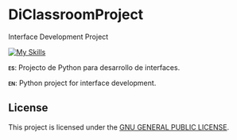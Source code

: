 # DiClassroomProject
Interface Development Project

[![My Skills](https://skillicons.dev/icons?i=python)](https://skillicons.dev)

<span style="font-size: 10px; font-weight: bold;">ES</span>: Projecto de Python para desarrollo de interfaces.

<span style="font-size: 10px; font-weight: bold;">EN</span>: Python project for interface development.


## License
This project is licensed under the [GNU GENERAL PUBLIC LICENSE](LICENSE).
